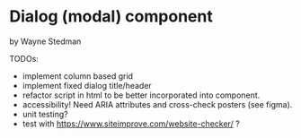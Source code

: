 # Dialog (modal) component
by Wayne Stedman


TODOs:
* implement column based grid
* implement fixed dialog title/header
* refactor script in html to be better incorporated into component.
* accessibility! Need ARIA attributes and cross-check posters (see figma).
* unit testing?
* test with https://www.siteimprove.com/website-checker/ ?
 
